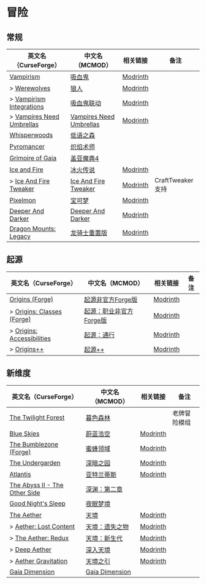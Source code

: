 # 冒险

## 常规

| 英文名（CurseForge）                                                                              | 中文名（MCMOD）                                                 | 相关链接                                                     | 备注              |
| ------------------------------------------------------------------------------------------------- | --------------------------------------------------------------- | ------------------------------------------------------------ | ----------------- |
| [Vampirism](https://www.curseforge.com/minecraft/mc-mods/vampirism-become-a-vampire)              | [吸血鬼](https://www.mcmod.cn/class/930.html)                   | [Modrinth](https://modrinth.com/mod/vampirism)               |                   |
| > [Werewolves](https://www.curseforge.com/minecraft/mc-mods/werewolves-become-a-beast)            | [狼人](https://www.mcmod.cn/class/5196.html)                    | [Modrinth](https://modrinth.com/mod/werewolves)              |                   |
| > [Vampirism Integrations](https://www.curseforge.com/minecraft/mc-mods/vampirism-integrations)   | [吸血鬼联动](https://www.mcmod.cn/class/2439.html)              | [Modrinth](https://modrinth.com/mod/vampirism-integrations)  |                   |
| > [Vampires Need Umbrellas](https://www.curseforge.com/minecraft/mc-mods/vampires-need-umbrellas) | [Vampires Need Umbrellas](https://www.mcmod.cn/class/2405.html) | [Modrinth](https://modrinth.com/mod/vampires-need-umbrellas) |                   |
| [Whisperwoods](https://www.curseforge.com/minecraft/mc-mods/whisperwoods)                         | [低语之森](https://www.mcmod.cn/class/4658.html)                |                                                              |                   |
| [Pyromancer](https://www.curseforge.com/minecraft/mc-mods/pyromancer)                             | [炽焰术师](https://www.mcmod.cn/class/4793.html)                |                                                              |                   |
| [Grimoire of Gaia](https://www.curseforge.com/minecraft/mc-mods/grimoire-of-gaia)                 | [盖亚魔典4](https://www.mcmod.cn/class/6886.html)               |                                                              |                   |
| [Ice and Fire](https://www.curseforge.com/minecraft/mc-mods/ice-and-fire-dragons)                 | [冰火传说](https://www.mcmod.cn/class/770.html)                 | [Modrinth](https://modrinth.com/mod/ice-and-fire-dragons)    |                   |
| > [Ice And Fire Tweaker](https://www.curseforge.com/minecraft/mc-mods/ice-and-fire-tweaker)       | [Ice And Fire Tweaker](https://www.mcmod.cn/class/7113.html)    | [Modrinth](https://modrinth.com/mod/ice-and-fire-tweaker)    | CraftTweaker 支持 |
| [Pixelmon](https://www.curseforge.com/minecraft/mc-mods/pixelmon)                                 | [宝可梦](https://www.mcmod.cn/class/1190.html)                  | [Modrinth](https://modrinth.com/mod/pixelmon)                |                   |
| [Deeper And Darker](https://www.curseforge.com/minecraft/mc-mods/deeperdarker)                    | [Deeper And Darker](https://www.mcmod.cn/class/7369.html)       | [Modrinth](https://modrinth.com/mod/deeperdarker)            |                   |
| [Dragon Mounts: Legacy](https://www.curseforge.com/minecraft/mc-mods/dragon-mounts-legacy)        | [龙骑士重置版](https://www.mcmod.cn/class/2415.html)            | [Modrinth](https://modrinth.com/mod/dragon-mounts-legacy)    |                   |

## 起源

| 英文名（CurseForge）                                                                               | 中文名（MCMOD）                                                 | 相关链接                                                     | 备注 |
| -------------------------------------------------------------------------------------------------- | --------------------------------------------------------------- | ------------------------------------------------------------ | ---- |
| [Origins (Forge)](https://www.curseforge.com/minecraft/mc-mods/origins-forge)                      | [起源非官方Forge版](https://www.mcmod.cn/class/4032.html)       | [Modrinth](https://modrinth.com/mod/origins-forge)           |      |
| > [Origins: Classes (Forge)](https://www.curseforge.com/minecraft/mc-mods/origins-classes-forge)   | [起源：职业非官方Forge版](https://www.mcmod.cn/class/6121.html) | [Modrinth](https://modrinth.com/mod/origins-classes-forge)   |      |
| > [Origins: Accessibilities](https://www.curseforge.com/minecraft/mc-mods/origins-accessibilities) | [起源：通行](https://www.mcmod.cn/class/7380.html)              | [Modrinth](https://modrinth.com/mod/origins-accessibilities) |      |
| > [Origins++](https://legacy.curseforge.com/minecraft/mc-mods/origins-plus-plus)                   | [起源++](https://www.mcmod.cn/class/6993.html)                  | [Modrinth](https://modrinth.com/mod/origins-plus-plus)       |      |

## 新维度

| 英文名（CurseForge）                                                                               | 中文名（MCMOD）                                        | 相关链接                                                 | 备注         |
| -------------------------------------------------------------------------------------------------- | ------------------------------------------------------ | -------------------------------------------------------- | ------------ |
| [The Twilight Forest](https://www.curseforge.com/minecraft/mc-mods/the-twilight-forest)            | [暮色森林](https://www.mcmod.cn/class/61.html)         |                                                          | 老牌冒险模组 |
| [Blue Skies](https://www.curseforge.com/minecraft/mc-mods/blue-skies)                              | [蔚蓝浩空](https://www.mcmod.cn/class/1563.html)       | [Modrinth](https://modrinth.com/mod/blue-skies)          |              |
| [The Bumblezone (Forge)](https://www.curseforge.com/minecraft/mc-mods/the-bumblezone-forge)        | [蜜蜂领域](https://www.mcmod.cn/class/2489.html)       | [Modrinth](https://modrinth.com/mod/the-bumblezone)      |              |
| [The Undergarden](https://www.curseforge.com/minecraft/mc-mods/the-undergarden)                    | [深暗之园](https://www.mcmod.cn/class/2870.html)       | [Modrinth](https://modrinth.com/mod/the-undergarden)     |              |
| [Atlantis](https://www.curseforge.com/minecraft/mc-mods/atlantis)                                  | [亚特兰蒂斯](https://www.mcmod.cn/class/5226.html)     | [Modrinth](https://modrinth.com/mod/atlantis)            |              |
| [The Abyss II - The Other Side](https://www.curseforge.com/minecraft/mc-mods/the-abyss-chapter-ii) | [深渊：第二章](https://www.mcmod.cn/class/3527.html)   |                                                          |              |
| [Good Night's Sleep](https://www.curseforge.com/minecraft/mc-mods/good-nights-sleep)               | [夜眠梦境](https://www.mcmod.cn/class/471.html)        |                                                          |              |
| [The Aether](https://www.curseforge.com/minecraft/mc-mods/the-aether)                              | [天境](https://www.mcmod.cn/class/94.html)             | [Modrinth](https://modrinth.com/mod/aether)              |              |
| > [Aether: Lost Content](https://www.curseforge.com/minecraft/mc-mods/aether-lost-content)         | [天境：遗失之物](https://www.mcmod.cn/class/2481.html) | [Modrinth](https://modrinth.com/mod/aether-lost-content) |              |
| > [The Aether: Redux](https://www.curseforge.com/minecraft/mc-mods/aether-redux)                   | [天境：新生代](https://www.mcmod.cn/class/10575.html)  | [Modrinth](https://modrinth.com/mod/the-aether-redux)    |              |
| > [Deep Aether](https://www.curseforge.com/minecraft/mc-mods/deep-aether)                          | [深入天境](https://www.mcmod.cn/class/10145.html)      | [Modrinth](https://modrinth.com/mod/deep-aether)         |              |
| > [Aether Gravitation](https://www.curseforge.com/minecraft/mc-mods/aether-gravitation)            | [天境之引](https://www.mcmod.cn/class/10293.html)      | [Modrinth](https://modrinth.com/mod/aether-gravitation)  |              |
| [Gaia Dimension](https://www.curseforge.com/minecraft/mc-mods/gaia-dimension)                      | [Gaia Dimension](https://www.mcmod.cn/class/5227.html) |                                                          |              |
